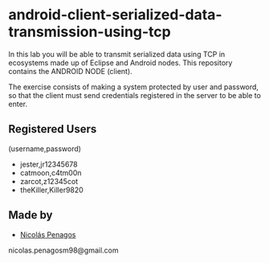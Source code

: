 # android-client-serialized-data-transmission-using-tcp
In this lab you will be able to transmit serialized data using TCP in ecosystems made up of Eclipse and Android nodes. This repository contains the ANDROID NODE (client).

The exercise consists of making a system protected by user and password, so that the client must send credentials registered in the server to be able to enter.

## Registered Users
(username,password)
<ul>
 <li type="disc">jester,jr12345678</li>
 <li type="disc">catmoon,c4tm00n</li>
 <li type="disc">zarcot,z12345cot</li>
 <li type="disc">theKiller,Killer9820</li>
</ul>

## Made by
  <ul>
  <li><div><a href="https://github.com/nicolaspenagos" title="Nicolas Penagos">Nicolás Penagos</a>   </div></li>
  </ul> 
     <p>   nicolas.penagosm98@gmail.com </p>
